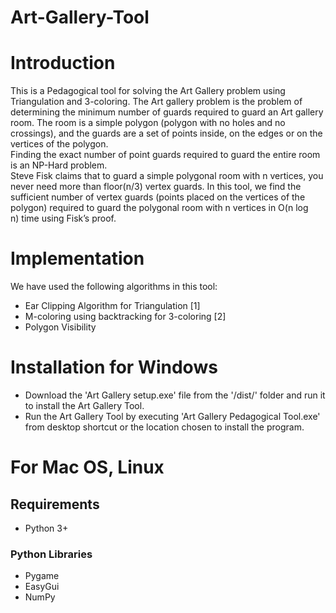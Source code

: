 # Art-Gallery-Tool
# Introduction
This is a Pedagogical tool for solving the Art Gallery problem using Triangulation and 3-coloring.
The Art gallery problem is the problem of determining the minimum number of guards required to guard an Art gallery room.
The room is a simple polygon (polygon with no holes and no crossings), and the guards are a set of points inside, on the edges or on the vertices of the polygon.<br>
Finding the exact number of point guards required to guard the entire room is an NP-Hard problem.<br>
Steve Fisk claims that to guard a simple polygonal room with n vertices, you never need more than floor(n/3) vertex guards.
In this tool, we find the sufficient number of vertex guards (points placed on the vertices of the polygon) required to guard the polygonal room with n vertices in O(n log n) time using Fisk’s proof.

# Implementation
We have used the following algorithms in this tool:
* Ear Clipping Algorithm for Triangulation [1]
* M-coloring using backtracking for 3-coloring [2]
* Polygon Visibility

# Installation for Windows
* Download the 'Art Gallery setup.exe' file from the '/dist/' folder and run it to install the Art Gallery Tool.
* Run the Art Gallery Tool by executing 'Art Gallery Pedagogical Tool.exe' from desktop shortcut or the location chosen to install the program.

# For Mac OS, Linux
## Requirements
* Python 3+ 
### Python Libraries
* Pygame
* EasyGui
* NumPy

